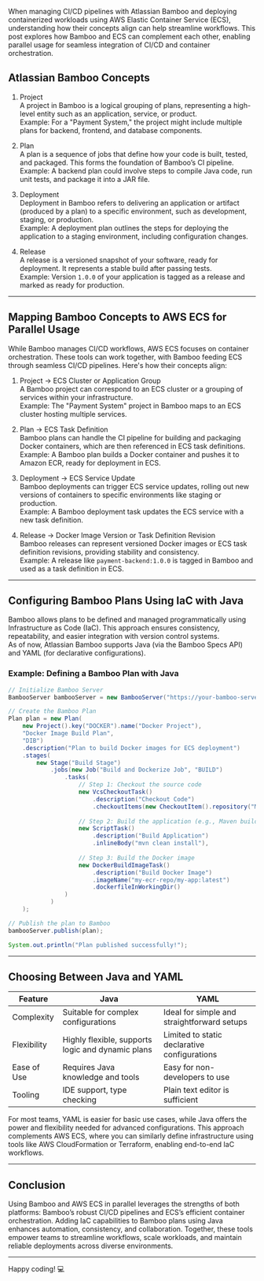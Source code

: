 When managing CI/CD pipelines with Atlassian Bamboo and deploying containerized workloads using AWS Elastic Container Service (ECS), understanding how their concepts align can help streamline workflows. This post explores how Bamboo and ECS can complement each other, enabling parallel usage for seamless integration of CI/CD and container orchestration.

## Atlassian Bamboo Concepts

1. Project  
   A project in Bamboo is a logical grouping of plans, representing a high-level entity such as an application, service, or product.  
   Example: For a "Payment System," the project might include multiple plans for backend, frontend, and database components.

2. Plan  
   A plan is a sequence of jobs that define how your code is built, tested, and packaged. This forms the foundation of Bamboo’s CI pipeline.  
   Example: A backend plan could involve steps to compile Java code, run unit tests, and package it into a JAR file.

3. Deployment  
   Deployment in Bamboo refers to delivering an application or artifact (produced by a plan) to a specific environment, such as development, staging, or production.  
   Example: A deployment plan outlines the steps for deploying the application to a staging environment, including configuration changes.

4. Release  
   A release is a versioned snapshot of your software, ready for deployment. It represents a stable build after passing tests.  
   Example: Version `1.0.0` of your application is tagged as a release and marked as ready for production.

---

## Mapping Bamboo Concepts to AWS ECS for Parallel Usage

While Bamboo manages CI/CD workflows, AWS ECS focuses on container orchestration. These tools can work together, with Bamboo feeding ECS through seamless CI/CD pipelines. Here's how their concepts align:

1. Project → ECS Cluster or Application Group  
   A Bamboo project can correspond to an ECS cluster or a grouping of services within your infrastructure.  
   Example: The "Payment System" project in Bamboo maps to an ECS cluster hosting multiple services.

2. Plan → ECS Task Definition  
   Bamboo plans can handle the CI pipeline for building and packaging Docker containers, which are then referenced in ECS task definitions.  
   Example: A Bamboo plan builds a Docker container and pushes it to Amazon ECR, ready for deployment in ECS.

3. Deployment → ECS Service Update  
   Bamboo deployments can trigger ECS service updates, rolling out new versions of containers to specific environments like staging or production.  
   Example: A Bamboo deployment task updates the ECS service with a new task definition.

4. Release → Docker Image Version or Task Definition Revision  
   Bamboo releases can represent versioned Docker images or ECS task definition revisions, providing stability and consistency.  
   Example: A release like `payment-backend:1.0.0` is tagged in Bamboo and used as a task definition in ECS.

---

## Configuring Bamboo Plans Using IaC with Java

Bamboo allows plans to be defined and managed programmatically using Infrastructure as Code (IaC). This approach ensures consistency, repeatability, and easier integration with version control systems.  
As of now, Atlassian Bamboo supports Java (via the Bamboo Specs API) and YAML (for declarative configurations).

### Example: Defining a Bamboo Plan with Java

```java
// Initialize Bamboo Server
BambooServer bambooServer = new BambooServer("https://your-bamboo-server.com");

// Create the Bamboo Plan
Plan plan = new Plan(
    new Project().key("DOCKER").name("Docker Project"),
    "Docker Image Build Plan",
    "DIB")
    .description("Plan to build Docker images for ECS deployment")
    .stages(
        new Stage("Build Stage")
            .jobs(new Job("Build and Dockerize Job", "BUILD")
                .tasks(
                    // Step 1: Checkout the source code
                    new VcsCheckoutTask()
                        .description("Checkout Code")
                        .checkoutItems(new CheckoutItem().repository("MyRepo")),
    
                    // Step 2: Build the application (e.g., Maven build)
                    new ScriptTask()
                        .description("Build Application")
                        .inlineBody("mvn clean install"),
    
                    // Step 3: Build the Docker image
                    new DockerBuildImageTask()
                        .description("Build Docker Image")
                        .imageName("my-ecr-repo/my-app:latest")
                        .dockerfileInWorkingDir()
                )
            )
    );

// Publish the plan to Bamboo
bambooServer.publish(plan);

System.out.println("Plan published successfully!");
```

---

## Choosing Between Java and YAML

| Feature               | Java                                     | YAML                              |
|-----------------------|----------------------------------------------|---------------------------------------|
| Complexity        | Suitable for complex configurations          | Ideal for simple and straightforward setups |
| Flexibility       | Highly flexible, supports logic and dynamic plans | Limited to static declarative configurations |
| Ease of Use       | Requires Java knowledge and tools            | Easy for non-developers to use |
| Tooling           | IDE support, type checking                   | Plain text editor is sufficient |

For most teams, YAML is easier for basic use cases, while Java offers the power and flexibility needed for advanced configurations. This approach complements AWS ECS, where you can similarly define infrastructure using tools like AWS CloudFormation or Terraform, enabling end-to-end IaC workflows.

---

## Conclusion

Using Bamboo and AWS ECS in parallel leverages the strengths of both platforms: Bamboo’s robust CI/CD pipelines and ECS’s efficient container orchestration. Adding IaC capabilities to Bamboo plans using Java enhances automation, consistency, and collaboration. Together, these tools empower teams to streamline workflows, scale workloads, and maintain reliable deployments across diverse environments.

---

Happy coding! 💻
